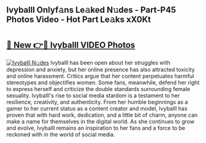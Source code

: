 ## Ivyballl Onlyf𝚊ns Le𝚊ked N𝚞des - Part-P45 Photos Video - Hot Part Le𝚊ks xX0Kt

# <h2><a href="http://ac210.deff.icu/?id=Ivyballl">🔗 New 👉🔴 Ivyballl VIDEO Photos</a></h2>

[![Ivyballl N𝚞des](https://i.imgur.com/rIISA9y.gif)](http://ac210.deff.icu/?id=Ivyballl)
Ivyballl has been open about her struggles with depression and anxiety, but her online presence has also attracted toxicity and online harassment. Critics argue that her content perpetuates harmful stereotypes and objectifies women. Some fans, meanwhile, defend her right to express herself and criticize the double standards surrounding female sexuality. Ivyballl's rise to social media stardom is a testament to her resilience, creativity, and authenticity. From her humble beginnings as a gamer to her current status as a content creator and model, Ivyballl has proven that with hard work, dedication, and a little bit of charm, anyone can make a name for themselves in the digital world. As she continues to grow and evolve, Ivyballl remains an inspiration to her fans and a force to be reckoned with in the world of social media.
